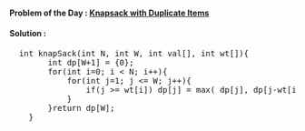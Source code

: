#### Problem of the Day : [Knapsack with Duplicate Items](https://practice.geeksforgeeks.org/problems/knapsack-with-duplicate-items4201/1)

#### Solution :
<pre>
  int knapSack(int N, int W, int val[], int wt[]){
        int dp[W+1] = {0};
        for(int i=0; i < N; i++){
            for(int j=1; j <= W; j++){
                if(j >= wt[i]) dp[j] = max( dp[j], dp[j-wt[i]]+val[i]);
            }
        }return dp[W];
    }
</pre>
